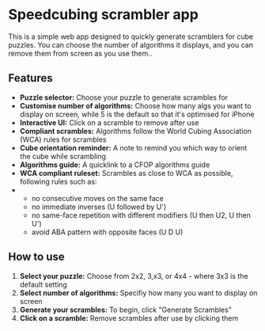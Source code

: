 # Speedcubing scrambler app

This is a simple web app designed to quickly generate scramblers for cube puzzles. You can choose the number of algorithms it displays, and you can remove them from screen as you use them..

## Features
- **Puzzle selector:** Choose your puzzle to generate scrambles for
- **Customise number of algorithms:** Choose how many algs you want to display on screen, while 5 is the default so that it's optimised for iPhone
- **Interactive UI:** Click on a scramble to remove after use
- **Compliant scrambles:** Algorithms follow the World Cubing Association (WCA) rules for scrambles
- **Cube orientation reminder:** A note to remind you which way to orient the cube while scrambling
- **Algorithms guide:** A quicklink to a CFOP algorithms guide
- **WCA compliant ruleset:** Scrambles as close to WCA as possible, following rules such as:
- - no consecutive moves on the same face
  - no immediate inverses (U followed by U')
  - no same-face repetition with different modifiers (U then U2, U then U')
  - avoid ABA pattern with opposite faces (U D U)


## How to use
1. **Select your puzzle:** Choose from 2x2, 3,x3, or 4x4 - where 3x3 is the default setting
2. **Select number of algorithms:** Specifiy how many you want to display on screen
3. **Generate your scrambles:** To begin, click "Generate Scrambles"
4. **Click on a scramble:** Remove scrambles after use by clicking them
